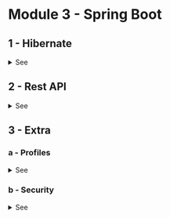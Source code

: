 # Module 3 - Spring Boot


## 1 - Hibernate

<details>

 <summary>See</summary>

 Hibernate is a framework to access databases.

 With Spring, you got two ways to access databases: JPA / Native.

In our code, we'll use JPA.


In order to Map the content of table to a Java Object, you need two pieces for code.
- An Entity, which represents a row
- A Repository, which represents how to access the row


Entity For a Person
```
@Entity(name = "persons")

public class PersonEntity {

    @Id
    @GeneratedValue(strategy = GenerationType.AUTO)
    Long id;

    @Column
    String name;

}

```

Repository for the Person Entity
```
public interface CountryRepository extends CrudRepository<PersonEntity, Long> {}
```

Spring provide a number of base classes for Repository.

CrudRepository is the basic one and allow us to CReate, Update, Delete objecxt in database.

For example, PageAndSortingRepository is aother clss, based on CrudRepository that provide options for pagination, and sorting.


</details>



## 2 - Rest API

<details>

 <summary>See</summary>


</details>



## 3 - Extra

### a - Profiles

<details>

 <summary>See</summary>


</details>


### b - Security

<details>

 <summary>See</summary>


</details>


